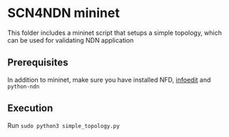 # SCN4NDN mininet
This folder includes a mininet script that setups a simple topology, which can be used for
validating NDN application

## Prerequisites 
In addition to mininet, make sure you have installed NFD,
[infoedit](https://github.com/NDN-Routing/infoedit) and `python-ndn`

## Execution
Run `sudo python3 simple_topology.py`
